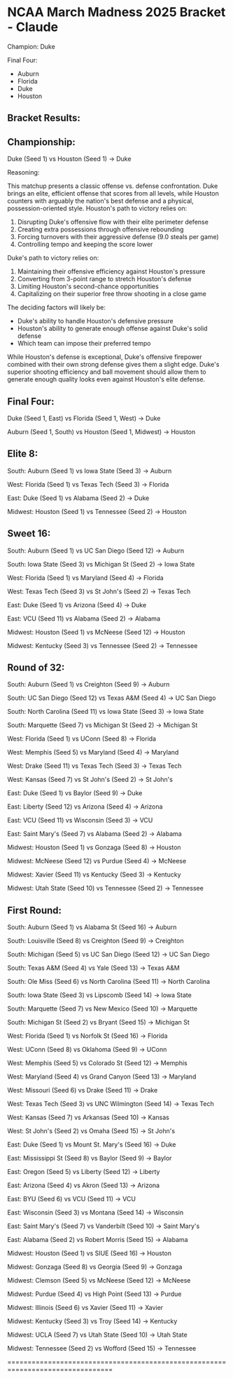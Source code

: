 
# NCAA March Madness 2025 Bracket - Claude

Champion: Duke

Final Four:
  - Auburn
  - Florida
  - Duke
  - Houston

Bracket Results:
--------------------------------------------------------------------------------

## Championship: 

Duke (Seed 1) vs Houston (Seed 1) -> Duke

Reasoning: 

This matchup presents a classic offense vs. defense confrontation. Duke brings an elite, efficient offense that scores from all levels, while Houston counters with arguably the nation's best defense and a physical, possession-oriented style.
Houston's path to victory relies on:
1. Disrupting Duke's offensive flow with their elite perimeter defense
2. Creating extra possessions through offensive rebounding 
3. Forcing turnovers with their aggressive defense (9.0 steals per game)
4. Controlling tempo and keeping the score lower

Duke's path to victory relies on:
1. Maintaining their offensive efficiency against Houston's pressure
2. Converting from 3-point range to stretch Houston's defense
3. Limiting Houston's second-chance opportunities
4. Capitalizing on their superior free throw shooting in a close game

The deciding factors will likely be:
- Duke's ability to handle Houston's defensive pressure
- Houston's ability to generate enough offense against Duke's solid defense
- Which team can impose their preferred tempo

While Houston's defense is exceptional, Duke's offensive firepower combined with their own strong defense gives them a slight edge. Duke's superior shooting efficiency and ball movement should allow them to generate enough quality looks even against Houston's elite defense.

## Final Four:
  Duke (Seed 1, East) vs Florida (Seed 1, West) -> Duke
  
  Auburn (Seed 1, South) vs Houston (Seed 1, Midwest) -> Houston

## Elite 8:
  South: Auburn (Seed 1) vs Iowa State (Seed 3) -> Auburn

  West: Florida (Seed 1) vs Texas Tech (Seed 3) -> Florida
  
  East: Duke (Seed 1) vs Alabama (Seed 2) -> Duke
  
  Midwest: Houston (Seed 1) vs Tennessee (Seed 2) -> Houston

## Sweet 16:
  South: Auburn (Seed 1) vs UC San Diego (Seed 12) -> Auburn
  
  South: Iowa State (Seed 3) vs Michigan St (Seed 2) -> Iowa State
  
  West: Florida (Seed 1) vs Maryland (Seed 4) -> Florida
  
  West: Texas Tech (Seed 3) vs St John's (Seed 2) -> Texas Tech
  
  East: Duke (Seed 1) vs Arizona (Seed 4) -> Duke
  
  East: VCU (Seed 11) vs Alabama (Seed 2) -> Alabama
  
  Midwest: Houston (Seed 1) vs McNeese (Seed 12) -> Houston
  
  Midwest: Kentucky (Seed 3) vs Tennessee (Seed 2) -> Tennessee

## Round of 32:
  South: Auburn (Seed 1) vs Creighton (Seed 9) -> Auburn
  
  South: UC San Diego (Seed 12) vs Texas A&M (Seed 4) -> UC San Diego
  
  South: North Carolina (Seed 11) vs Iowa State (Seed 3) -> Iowa State
  
  South: Marquette (Seed 7) vs Michigan St (Seed 2) -> Michigan St
  
  West: Florida (Seed 1) vs UConn (Seed 8) -> Florida
  
  West: Memphis (Seed 5) vs Maryland (Seed 4) -> Maryland
  
  West: Drake (Seed 11) vs Texas Tech (Seed 3) -> Texas Tech
  
  West: Kansas (Seed 7) vs St John's (Seed 2) -> St John's
  
  East: Duke (Seed 1) vs Baylor (Seed 9) -> Duke
  
  East: Liberty (Seed 12) vs Arizona (Seed 4) -> Arizona
  
  East: VCU (Seed 11) vs Wisconsin (Seed 3) -> VCU
  
  East: Saint Mary's (Seed 7) vs Alabama (Seed 2) -> Alabama
  
  Midwest: Houston (Seed 1) vs Gonzaga (Seed 8) -> Houston
  
  Midwest: McNeese (Seed 12) vs Purdue (Seed 4) -> McNeese
  
  Midwest: Xavier (Seed 11) vs Kentucky (Seed 3) -> Kentucky
  
  Midwest: Utah State (Seed 10) vs Tennessee (Seed 2) -> Tennessee

## First Round:
  South: Auburn (Seed 1) vs Alabama St (Seed 16) -> Auburn
  
  South: Louisville (Seed 8) vs Creighton (Seed 9) -> Creighton
  
  South: Michigan (Seed 5) vs UC San Diego (Seed 12) -> UC San Diego
  
  South: Texas A&M (Seed 4) vs Yale (Seed 13) -> Texas A&M
  
  South: Ole Miss (Seed 6) vs North Carolina (Seed 11) -> North Carolina

  South: Iowa State (Seed 3) vs Lipscomb (Seed 14) -> Iowa State
  
  South: Marquette (Seed 7) vs New Mexico (Seed 10) -> Marquette
  
  South: Michigan St (Seed 2) vs Bryant (Seed 15) -> Michigan St
  
  West: Florida (Seed 1) vs Norfolk St (Seed 16) -> Florida
  
  West: UConn (Seed 8) vs Oklahoma (Seed 9) -> UConn
  
  West: Memphis (Seed 5) vs Colorado St (Seed 12) -> Memphis
  
  West: Maryland (Seed 4) vs Grand Canyon (Seed 13) -> Maryland
  
  West: Missouri (Seed 6) vs Drake (Seed 11) -> Drake
  
  West: Texas Tech (Seed 3) vs UNC Wilmington (Seed 14) -> Texas Tech
  
  West: Kansas (Seed 7) vs Arkansas (Seed 10) -> Kansas
  
  West: St John's (Seed 2) vs Omaha (Seed 15) -> St John's
  
  East: Duke (Seed 1) vs Mount St. Mary's (Seed 16) -> Duke
  
  East: Mississippi St (Seed 8) vs Baylor (Seed 9) -> Baylor
  
  East: Oregon (Seed 5) vs Liberty (Seed 12) -> Liberty
  
  East: Arizona (Seed 4) vs Akron (Seed 13) -> Arizona
  
  East: BYU (Seed 6) vs VCU (Seed 11) -> VCU
  
  East: Wisconsin (Seed 3) vs Montana (Seed 14) -> Wisconsin
  
  East: Saint Mary's (Seed 7) vs Vanderbilt (Seed 10) -> Saint Mary's
  
  East: Alabama (Seed 2) vs Robert Morris (Seed 15) -> Alabama
  
  Midwest: Houston (Seed 1) vs SIUE (Seed 16) -> Houston
  
  Midwest: Gonzaga (Seed 8) vs Georgia (Seed 9) -> Gonzaga
  
  Midwest: Clemson (Seed 5) vs McNeese (Seed 12) -> McNeese
  
  Midwest: Purdue (Seed 4) vs High Point (Seed 13) -> Purdue
  
  Midwest: Illinois (Seed 6) vs Xavier (Seed 11) -> Xavier
  
  Midwest: Kentucky (Seed 3) vs Troy (Seed 14) -> Kentucky
  
  Midwest: UCLA (Seed 7) vs Utah State (Seed 10) -> Utah State
  
  Midwest: Tennessee (Seed 2) vs Wofford (Seed 15) -> Tennessee

================================================================================
